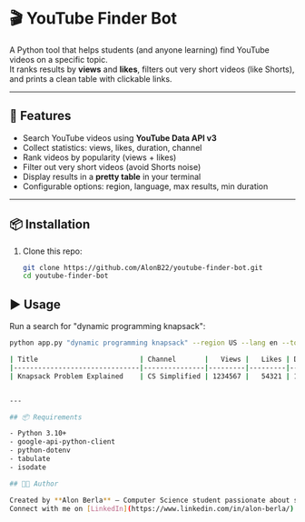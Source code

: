 # 🎬 YouTube Finder Bot

A Python tool that helps students (and anyone learning) find YouTube videos on a specific topic.  
It ranks results by **views** and **likes**, filters out very short videos (like Shorts), and prints a clean table with clickable links.

---

## 🚀 Features
- Search YouTube videos using **YouTube Data API v3**
- Collect statistics: views, likes, duration, channel
- Rank videos by popularity (views + likes)
- Filter out very short videos (avoid Shorts noise)
- Display results in a **pretty table** in your terminal
- Configurable options: region, language, max results, min duration

---

## 📦 Installation

1. Clone this repo:
   ```bash
   git clone https://github.com/AlonB22/youtube-finder-bot.git
   cd youtube-finder-bot

## ▶️ Usage

Run a search for "dynamic programming knapsack":

```bash
python app.py "dynamic programming knapsack" --region US --lang en --top 5

| Title                         | Channel       |   Views |   Likes | Duration | Link                                   |
|-------------------------------|---------------|---------|---------|----------|----------------------------------------|
| Knapsack Problem Explained    | CS Simplified | 1234567 |   54321 | 12m3s    | https://www.youtube.com/watch?v=XXXXX  |


---

## 📦 Requirements

- Python 3.10+
- google-api-python-client
- python-dotenv
- tabulate
- isodate

## 👨‍💻 Author

Created by **Alon Berla** — Computer Science student passionate about software & AI.  
Connect with me on [LinkedIn](https://www.linkedin.com/in/alon-berla/) ✨
